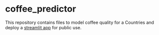 # coffee_predictor
This repository contains files to model coffee quality for a Countries and deploy a [streamlit app](https://coffeequalitypredictor.streamlit.app) for public use.
